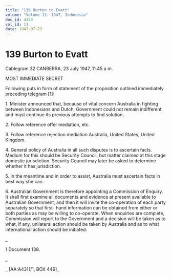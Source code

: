 ```yaml
---
title: "139 Burton to Evatt"
volume: "Volume 11: 1947, Indonesia"
doc_id: 4323
vol_id: 11
date: 1947-07-23
---
```


# 139 Burton to Evatt

Cablegram 32 CANBERRA, 23 July 1947, 11.45 a.m.

MOST IMMEDIATE SECRET

Following puts in form of statement of the proposition outlined immediately preceding telegram [1]:

1\. Minister announced that, because of vital concern Australia in fighting between Indonesians and Dutch, Government could not remain indifferent and must continue its previous attempts to find solution.

2\. Follow reference offer mediation, etc.

3\. Follow reference rejection mediation Australia, United States, United Kingdom.

4\. General policy of Australia in all such disputes is to ascertain facts. Medium for this should be Security Council, but matter claimed at this stage domestic jurisdiction. Security Council may later be asked to determine whether it has jurisdiction.

5\. In the meantime and in order to assist, Australia must ascertain facts in best way she can.

6\. Australian Government is therefore appointing a Commission of Enquiry. It shall first examine all documents and evidence at present available to Australian Government, and then it will invite the co-operation of each party separately so that first- hand information can be obtained from either or both parties as may be willing to co-operate. When enquiries are complete, Commission will report to the Government and a decision will be taken as to what, if any, unilateral action should be taken by Australia and as to what international action should be initiated.

_

1 Document 138.

_

_ [AA:A4311/1, BOX 449]_

